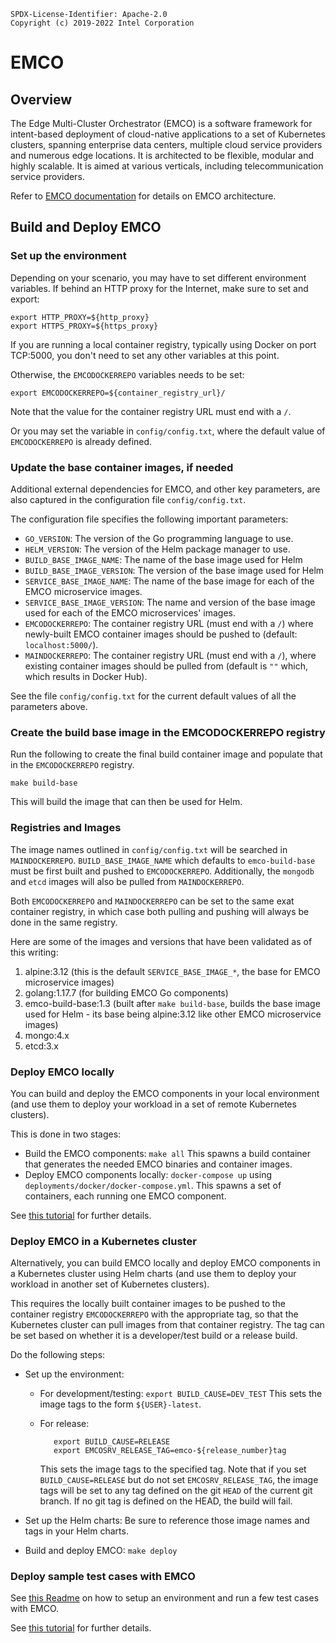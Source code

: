 ```
SPDX-License-Identifier: Apache-2.0
Copyright (c) 2019-2022 Intel Corporation
```

# EMCO

## Overview

The Edge Multi-Cluster Orchestrator (EMCO) is a software framework for
intent-based deployment of cloud-native applications to a set of Kubernetes
clusters, spanning enterprise data centers, multiple cloud service providers
and numerous edge locations. It is architected to be flexible, modular and
highly scalable. It is aimed at various verticals, including telecommunication
service providers.

Refer to [EMCO documentation](docs/design/emco-design.md) for details on EMCO architecture.

## Build and Deploy EMCO

### Set up the environment

Depending on your scenario, you may have to set different environment variables.
If behind an HTTP proxy for the Internet, make sure to set and export:

```
export HTTP_PROXY=${http_proxy}
export HTTPS_PROXY=${https_proxy}

```

If you are running a local container registry, typically using Docker on port TCP:5000, you don't need to set any other variables at this point.

Otherwise, the `EMCODOCKERREPO` variables needs to be set:

```
export EMCODOCKERREPO=${container_registry_url}/
```

Note that the value for the container registry URL must end with a `/`.

Or you may set the variable in `config/config.txt`, where the default value of `EMCODOCKERREPO` is already defined.

### Update the base container images, if needed

Additional external dependencies for EMCO, and other key parameters, are also captured in the configuration file `config/config.txt`.

The configuration file specifies the following important parameters:
  * `GO_VERSION`: The version of the Go programming language to use.
  * `HELM_VERSION`: The version of the Helm package manager to use.
  * `BUILD_BASE_IMAGE_NAME`: The name of the base image used for Helm
  * `BUILD_BASE_IMAGE_VERSION`: The version of the base image used for Helm
  * `SERVICE_BASE_IMAGE_NAME`: The name of the base image for each of the EMCO microservice images.
  * `SERVICE_BASE_IMAGE_VERSION`: The name and version of the base image used for each of the EMCO microservices' images.
  * `EMCODOCKERREPO`: The container registry URL (must end with a `/`) where newly-built EMCO container images should be pushed to (default: `localhost:5000/`).
  * `MAINDOCKERREPO`: The container registry URL (must end with a `/`), where existing container images should be pulled from (default is `""` which, which results in Docker Hub).

See the file `config/config.txt` for the current default values of all the parameters above.

### Create the build base image in the EMCODOCKERREPO registry

Run the following to create the final build container image and populate that
in the `EMCODOCKERREPO` registry.

```
make build-base
```

This will build the image that can then be used for Helm.

### Registries and Images
The image names outlined in `config/config.txt` will be searched in `MAINDOCKERREPO`.
`BUILD_BASE_IMAGE_NAME` which defaults to `emco-build-base` must be first built and pushed to `EMCODOCKERREPO`. Additionally, the `mongodb` and `etcd` images will also be pulled from `MAINDOCKERREPO`.

Both `EMCODOCKERREPO` and `MAINDOCKERREPO` can be set to the same exat container registry, in which case both pulling and pushing will always be done in the same registry.

Here are some of the images and versions that have been validated as of this writing:
  1.	alpine:3.12 (this is the default `SERVICE_BASE_IMAGE_*`, the base for EMCO microservice images)
  2.	golang:1.17.7 (for building EMCO Go components)
  2.	emco-build-base:1.3 (built after `make build-base`, builds the base image used for Helm - its base being alpine:3.12 like other EMCO microservice images)
  3.	mongo:4.x
  4.	etcd:3.x

### Deploy EMCO locally
You can build and deploy the EMCO components in your local environment (and
use them to deploy your workload in a set of remote Kubernetes clusters).

This is done in two stages:

 * Build the EMCO components:
   ```make all```
   This spawns a build container that generates the needed EMCO binaries and
   container images.
 * Deploy EMCO components locally:
   ```docker-compose up```
   using `deployments/docker/docker-compose.yml`. This spawns a set of
   containers, each running one EMCO component.

See [this tutorial](docs/user/Tutorial_Local_Install.md) for further details.

### Deploy EMCO in a Kubernetes cluster
Alternatively, you can build EMCO locally and deploy EMCO components in a
Kubernetes cluster using Helm charts (and use them to deploy your workload in
another set of Kubernetes clusters).

This requires the locally built container images to be pushed to the
container registry `EMCODOCKERREPO` with the appropriate tag, so that the
Kubernetes cluster can pull images from that container registry. The tag can
be set based on whether it is a developer/test build or a release build.

Do the following steps:

 * Set up the environment:

   * For development/testing:
     ```export BUILD_CAUSE=DEV_TEST```
     This sets the image tags to the form `${USER}-latest`.

   * For release:
     ```
        export BUILD_CAUSE=RELEASE
        export EMCOSRV_RELEASE_TAG=emco-${release_number}tag
     ```
     This sets the image tags to the specified tag. Note that if you set
     `BUILD_CAUSE=RELEASE` but do not set `EMCOSRV_RELEASE_TAG`, the image tags
     will be set to any tag defined on the git `HEAD` of the current git
     branch. If no git tag is defined on the HEAD, the build will fail.

 * Set up the Helm charts: Be sure to reference those image names and tags in
   your Helm charts.

 * Build and deploy EMCO:
   ```make deploy```

### Deploy sample test cases with EMCO
See [this Readme](examples/single-cluster/Readme.md) on how to setup an environment and run a few test cases with EMCO.

See [this tutorial](docs/user/install/Tutorial_Helm.md) for further details.
